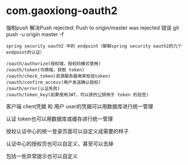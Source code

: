 # com.gaoxiong-oauth2
强制push 解决Push rejected: Push to origin/master was rejected 错误
git push -u origin master -f
```text
spring security oauth2 中的 endpoint（聊聊spring security oauth2的几个endpoint的认证）

/oauth/authorize(授权端，授权码模式使用)
/oauth/token(令牌端，获取 token)
/oauth/check_token(资源服务器用来校验token)
/oauth/confirm_access(用户发送确认授权)
/oauth/error(认证失败)
/oauth/token_key(如果使用JWT，可以获的公钥用于 token 的验签)
```
客户端 client凭据 和 用户 user的凭据可以用数据库进行统一管理

认证 token也可以用数据库或缓存进行统一管理

授权认证中心的统一登录页面可以自定义成需要的样子

认证中心的授权页也可以自定义，甚至可以去掉

包括一些异常提示也可以自定义